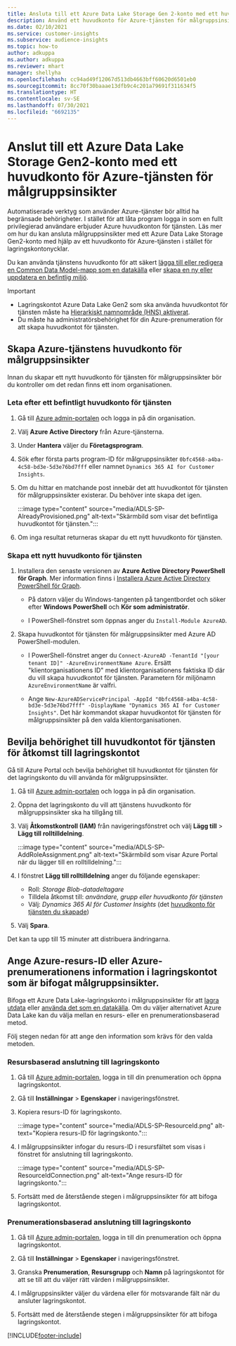 ```yaml
---
title: Ansluta till ett Azure Data Lake Storage Gen 2-konto med ett huvudkonto för tjänsten
description: Använd ett huvudkonto för Azure-tjänsten för målgruppsinsikter för att ansluta till din egen datasjö när de bifogas till målgruppsinsikter.
ms.date: 02/10/2021
ms.service: customer-insights
ms.subservice: audience-insights
ms.topic: how-to
author: adkuppa
ms.author: adkuppa
ms.reviewer: mhart
manager: shellyha
ms.openlocfilehash: cc94ad49f12067d513db4663bff60620d6501eb0
ms.sourcegitcommit: 8cc70f30baaae13dfb9c4c201a79691f311634f5
ms.translationtype: HT
ms.contentlocale: sv-SE
ms.lasthandoff: 07/30/2021
ms.locfileid: "6692135"
---
```

# <a name="connect-to-an-azure-data-lake-storage-gen2-account-with-an-azure-service-principal-for-audience-insights"></a>Anslut till ett Azure Data Lake Storage Gen2-konto med ett huvudkonto för Azure-tjänsten för målgruppsinsikter

Automatiserade verktyg som använder Azure-tjänster bör alltid ha begränsade behörigheter. I stället för att låta program logga in som en fullt privilegierad användare erbjuder Azure huvudkonton för tjänsten. Läs mer om hur du kan ansluta målgruppsinsikter med ett Azure Data Lake Storage Gen2-konto med hjälp av ett huvudkonto för Azure-tjänsten i stället för lagringskontonycklar. 

Du kan använda tjänstens huvudkonto för att säkert [lägga till eller redigera en Common Data Model-mapp som en datakälla](connect-common-data-model.md) eller [skapa en ny eller uppdatera en befintlig miljö](get-started-paid.md).

> [!IMPORTANT]
> - Lagringskontot Azure Data Lake Gen2 som ska använda huvudkontot för tjänsten måste ha [Hierarkiskt namnområde (HNS) aktiverat](/azure/storage/blobs/data-lake-storage-namespace).
> - Du måste ha administratörsbehörighet för din Azure-prenumeration för att skapa huvudkontot för tjänsten.

## <a name="create-azure-service-principal-for-audience-insights"></a>Skapa Azure-tjänstens huvudkonto för målgruppsinsikter

Innan du skapar ett nytt huvudkonto för tjänsten för målgruppsinsikter bör du kontroller om det redan finns ett inom organisationen.

### <a name="look-for-an-existing-service-principal"></a>Leta efter ett befintligt huvudkonto för tjänsten

1. Gå till [Azure admin-portalen](https://portal.azure.com) och logga in på din organisation.

2. Välj **Azure Active Directory** från Azure-tjänsterna.

3. Under **Hantera** väljer du **Företagsprogram**.

4. Sök efter första parts program-ID för målgruppsinsikter `0bfc4568-a4ba-4c58-bd3e-5d3e76bd7fff` eller namnet `Dynamics 365 AI for Customer Insights`.

5. Om du hittar en matchande post innebär det att huvudkontot för tjänsten för målgruppsinsikter existerar. Du behöver inte skapa det igen.
   
   :::image type="content" source="media/ADLS-SP-AlreadyProvisioned.png" alt-text="Skärmbild som visar det befintliga huvudkontot för tjänsten.":::
   
6. Om inga resultat returneras skapar du ett nytt huvudkonto för tjänsten.

### <a name="create-a-new-service-principal"></a>Skapa ett nytt huvudkonto för tjänsten

1. Installera den senaste versionen av **Azure Active Directory PowerShell för Graph**. Mer information finns i [Installera Azure Active Directory PowerShell för Graph](/powershell/azure/active-directory/install-adv2).
   - På datorn väljer du Windows-tangenten på tangentbordet och söker efter **Windows PowerShell** och **Kör som administratör**.
   
   - I PowerShell-fönstret som öppnas anger du `Install-Module AzureAD`.

2. Skapa huvudkontot för tjänsten för målgruppsinsikter med Azure AD PowerShell-modulen.
   - I PowerShell-fönstret anger du `Connect-AzureAD -TenantId "[your tenant ID]" -AzureEnvironmentName Azure`. Ersätt "klientorganisationens ID" med klientorganisationens faktiska ID där du vill skapa huvudkontot för tjänsten. Parametern för miljönamn `AzureEnvironmentName` är valfri.
  
   - Ange `New-AzureADServicePrincipal -AppId "0bfc4568-a4ba-4c58-bd3e-5d3e76bd7fff" -DisplayName "Dynamics 365 AI for Customer Insights"`. Det här kommandot skapar huvudkontot för tjänsten för målgruppsinsikter på den valda klientorganisationen.  

## <a name="grant-permissions-to-the-service-principal-to-access-the-storage-account"></a>Bevilja behörighet till huvudkontot för tjänsten för åtkomst till lagringskontot

Gå till Azure Portal och bevilja behörighet till huvudkontot för tjänsten för det lagringskonto du vill använda för målgruppsinsikter.

1. Gå till [Azure admin-portalen](https://portal.azure.com) och logga in på din organisation.

1. Öppna det lagringskonto du vill att tjänstens huvudkonto för målgruppsinsikter ska ha tillgång till.

1. Välj **Åtkomstkontroll (IAM)** från navigeringsfönstret och välj **Lägg till** > **Lägg till rolltilldelning**.
   
   :::image type="content" source="media/ADLS-SP-AddRoleAssignment.png" alt-text="Skärmbild som visar Azure Portal när du lägger till en rolltilldelning.":::
   
1. I fönstret **Lägg till rolltilldelning** anger du följande egenskaper:
   - Roll: *Storage Blob-datadeltagare*
   - Tilldela åtkomst till: *användare, grupp eller huvudkonto för tjänsten*
   - Välj: *Dynamics 365 AI för Customer Insights* (det [huvudkonto för tjänsten du skapade](#create-a-new-service-principal))

1.  Välj **Spara**.

Det kan ta upp till 15 minuter att distribuera ändringarna.

## <a name="enter-the-azure-resource-id-or-the-azure-subscription-details-in-the-storage-account-attachment-to-audience-insights"></a>Ange Azure-resurs-ID eller Azure-prenumerationens information i lagringskontot som är bifogat målgruppsinsikter.

Bifoga ett Azure Data Lake-lagringskonto i målgruppsinsikter för att [lagra utdata](manage-environments.md) eller [använda det som en datakälla](connect-dataverse-managed-lake.md). Om du väljer alternativet Azure Data Lake kan du välja mellan en resurs- eller en prenumerationsbaserad metod.

Följ stegen nedan för att ange den information som krävs för den valda metoden.

### <a name="resource-based-storage-account-connection"></a>Resursbaserad anslutning till lagringskonto

1. Gå till [Azure admin-portalen](https://portal.azure.com), logga in till din prenumeration och öppna lagringskontot.

1. Gå till **Inställningar** > **Egenskaper** i navigeringsfönstret.

1. Kopiera resurs-ID för lagringskonto.

   :::image type="content" source="media/ADLS-SP-ResourceId.png" alt-text="Kopiera resurs-ID för lagringskonto.":::

1. I målgruppsinsikter infogar du resurs-ID i resursfältet som visas i fönstret för anslutning till lagringskonto.

   :::image type="content" source="media/ADLS-SP-ResourceIdConnection.png" alt-text="Ange resurs-ID för lagringskonto.":::   
   
1. Fortsätt med de återstående stegen i målgruppsinsikter för att bifoga lagringskontot.

### <a name="subscription-based-storage-account-connection"></a>Prenumerationsbaserad anslutning till lagringskonto

1. Gå till [Azure admin-portalen](https://portal.azure.com), logga in till din prenumeration och öppna lagringskontot.

1. Gå till **Inställningar** > **Egenskaper** i navigeringsfönstret.

1. Granska **Prenumeration**, **Resursgrupp** och **Namn** på lagringskontot för att se till att du väljer rätt värden i målgruppsinsikter.

1. I målgruppsinsikter väljer du värdena eller för motsvarande fält när du ansluter lagringskontot.
   
1. Fortsätt med de återstående stegen i målgruppsinsikter för att bifoga lagringskontot.


[!INCLUDE[footer-include](../includes/footer-banner.md)]